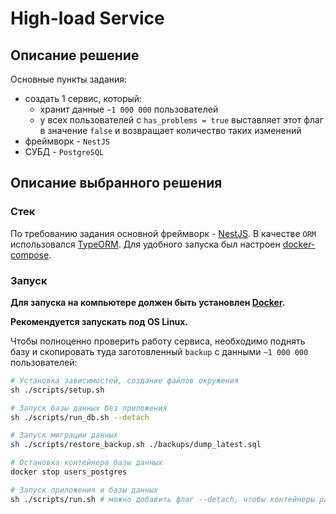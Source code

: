 # High-load Service

## Описание решение

Основные пункты задания:

- создать 1 сервис, который:
  - хранит данные `~1 000 000` пользователей
  - у всех пользователей с `has_problems = true` выставляет этот флаг в значение `false` и возвращает количество таких изменений
- фреймворк - `NestJS`
- СУБД - `PostgreSQL`

## Описание выбранного решения

### Стек

По требованию задания основной фреймворк - [NestJS](https://nestjs.com/). В качестве `ORM` использовался [TypeORM](https://typeorm.io/). Для удобного запуска был настроен [docker-compose](https://docs.docker.com/compose/).

### Запуск

**Для запуска на компьютере должен быть установлен [Docker](https://www.docker.com/).**

**Рекомендуется запускать под OS Linux.**

Чтобы полноценно проверить работу сервиса, необходимо поднять базу и скопировать туда заготовленный `backup` c данными `~1 000 000` пользователей:

```bash
# Установка зависимостей, создание файлов окружения
sh ./scripts/setup.sh

# Запуск базы данных без приложения
sh ./scripts/run_db.sh --detach

# Запуск миграции данных
sh ./scripts/restore_backup.sh ./backups/dump_latest.sql

# Остановка контейнера базы данных
docker stop users_postgres

# Запуск приложения и базы данных
sh ./scripts/run.sh # можно добавить флаг --detach, чтобы контейнеры работали в фоне
```
